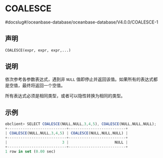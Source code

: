 COALESCE 
=============================
#docslug#/oceanbase-database/oceanbase-database/V4.0.0/COALESCE-1


声明 
-----------------------

```unknow
COALESCE(expr, expr, expr,...)
```



说明 
-----------------------

依次参考各参数表达式，遇到非 `NULL` 值即停止并返回该值。如果所有的表达式都是空值，最终将返回一个空值。

所有表达式必须是相同类型，或者可以隐性转换为相同的类型。

示例 
-----------------------

```javascript
obclient> SELECT COALESCE(NULL,NULL,3,4,5), COALESCE(NULL,NULL,NULL);
+---------------------------+--------------------------+
| COALESCE(NULL,NULL,3,4,5) | COALESCE(NULL,NULL,NULL) |
+---------------------------+--------------------------+
|                         3 |                     NULL |
+---------------------------+--------------------------+
1 row in set (0.00 sec)
```


